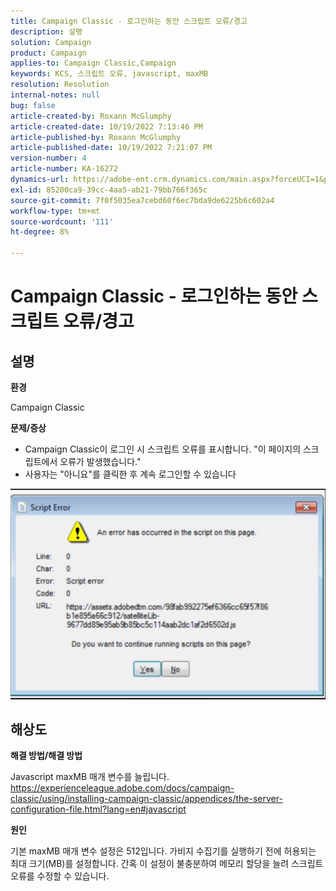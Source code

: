 ```yaml
---
title: Campaign Classic - 로그인하는 동안 스크립트 오류/경고
description: 설명
solution: Campaign
product: Campaign
applies-to: Campaign Classic,Campaign
keywords: KCS, 스크립트 오류, javascript, maxMB
resolution: Resolution
internal-notes: null
bug: false
article-created-by: Roxann McGlumphy
article-created-date: 10/19/2022 7:13:46 PM
article-published-by: Roxann McGlumphy
article-published-date: 10/19/2022 7:21:07 PM
version-number: 4
article-number: KA-16272
dynamics-url: https://adobe-ent.crm.dynamics.com/main.aspx?forceUCI=1&pagetype=entityrecord&etn=knowledgearticle&id=5216fb24-e24f-ed11-bba2-00224808679b
exl-id: 85200ca9-39cc-4aa5-ab21-79bb766f365c
source-git-commit: 7f0f5035ea7cebd60f6ec7bda9de6225b6c602a4
workflow-type: tm+mt
source-wordcount: '111'
ht-degree: 8%

---
```


# Campaign Classic - 로그인하는 동안 스크립트 오류/경고

## 설명


<b>환경</b>

Campaign Classic

<b>문제/증상</b>

- Campaign Classic이 로그인 시 스크립트 오류를 표시합니다. &quot;이 페이지의 스크립트에서 오류가 발생했습니다.&quot;
- 사용자는 &quot;아니요&quot;를 클릭한 후 계속 로그인할 수 있습니다


![](assets/___4d77ab25-e34f-ed11-bba2-00224808679b___.jpeg)


## 해상도


<b>해결 방법/해결 방법</b>

Javascript maxMB 매개 변수를 늘립니다. https://experienceleague.adobe.com/docs/campaign-classic/using/installing-campaign-classic/appendices/the-server-configuration-file.html?lang=en#javascript

<b>원인</b>

기본 maxMB 매개 변수 설정은 512입니다. 가비지 수집기를 실행하기 전에 허용되는 최대 크기(MB)를 설정합니다. 간혹 이 설정이 불충분하여 메모리 할당을 늘려 스크립트 오류를 수정할 수 있습니다.
